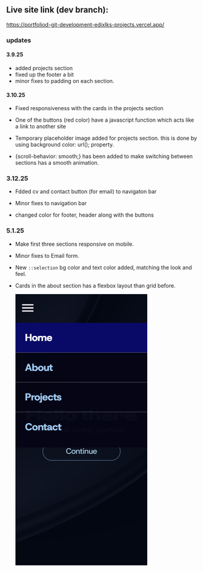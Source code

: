 ﻿## Live site link (dev branch):

https://portfoliod-git-development-edixlks-projects.vercel.app/

### updates

#### 3.9.25

- added projects section
- fixed up the footer a bit
- minor fixes to padding on each section.

#### 3.10.25

- Fixed responsiveness with the cards in the projects section

- One of the buttons (red color) have a javascript function which acts like a link to another site

- Temporary placeholder image added for projects section. this is done by using background color: url(); property.

- {scroll-behavior: smooth;} has been added to make switching between sections has a smooth animation.

### 3.12.25

- Fdded cv and contact button (for email) to navigaton bar

- Minor fixes to navigation bar

- changed color for footer, header along with the buttons

### 5.1.25 

- Make first three sections responsive on mobile. 
- Minor fixes to Email form.
- New ```::selection``` bg color and text color added, matching the look and feel.
- Cards in the about section has a flexbox layout than grid before.

  ![Mobile nav bar ](/assets/images/Screenshot.png)


